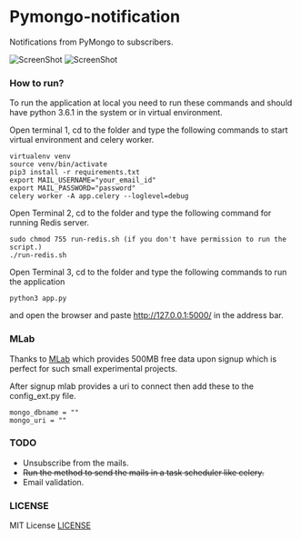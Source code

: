 # Pymongo-notification
Notifications from PyMongo to subscribers.

![ScreenShot](https://raw.github.com/kiok46/Pymongo-notification/master/screenshots/screenshot.png)
![ScreenShot](https://raw.github.com/kiok46/Pymongo-notification/master/screenshots/screenshot2.png)

### How to run?

To run the application at local you need to run these commands and should have python 3.6.1 in the system or in virtual environment.

Open terminal 1, cd to the folder and type the following commands to start virtual environment and celery worker.
```
virtualenv venv
source venv/bin/activate
pip3 install -r requirements.txt
export MAIL_USERNAME="your_email_id"
export MAIL_PASSWORD="password"
celery worker -A app.celery --loglevel=debug
```

Open Terminal 2, cd to the folder and type the following command for running Redis server.
```
sudo chmod 755 run-redis.sh (if you don't have permission to run the script.)
./run-redis.sh
```

Open Terminal 3, cd to the folder and type the following commands to run the application
```
python3 app.py
```

and open the browser and paste http://127.0.0.1:5000/ in the address bar.

### MLab

Thanks to [MLab](https://mlab.com/) which provides 500MB free data upon signup which is perfect for such small experimental projects.

After signup mlab provides a uri to connect then add these to the config_ext.py file.

```
mongo_dbname = ""
mongo_uri = ""
```


### TODO

 - Unsubscribe from the mails.
 - ~~Run the method to send the mails in a task scheduler like celery.~~
 - Email validation.

### LICENSE

MIT License [LICENSE](https://github.com/kiok46/Pymongo-notification/blob/master/LICENSE)
